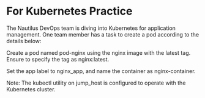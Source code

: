 # For Kubernetes Practice

The Nautilus DevOps team is diving into Kubernetes for application management. One team member has a task to create a pod according to the details below:


Create a pod named pod-nginx using the nginx image with the latest tag. Ensure to specify the tag as nginx:latest.

Set the app label to nginx_app, and name the container as nginx-container.

Note: The kubectl utility on jump_host is configured to operate with the Kubernetes cluster.